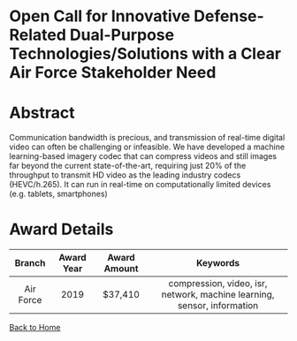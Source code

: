 
Open Call for Innovative Defense-Related Dual-Purpose Technologies/Solutions with a Clear Air Force Stakeholder Need
====================================================================================================================

# Abstract


Communication bandwidth is precious, and transmission of real-time digital video can often be challenging or infeasible. We have developed a machine learning-based imagery codec that can compress videos and still images far beyond the current state-of-the-art, requiring just 20% of the throughput to transmit HD video as the leading industry codecs (HEVC/h.265). It can run in real-time on computationally limited devices (e.g. tablets, smartphones)  

# Award Details

|Branch|Award Year|Award Amount|Keywords|
| :---: | :---: | :---: | :---: |
|Air Force|2019|$37,410|compression, video, isr, network, machine learning, sensor, information|
  
  


[Back to Home](https://github.com/chrischow/dod_sbir_awards/DJ/#1477)